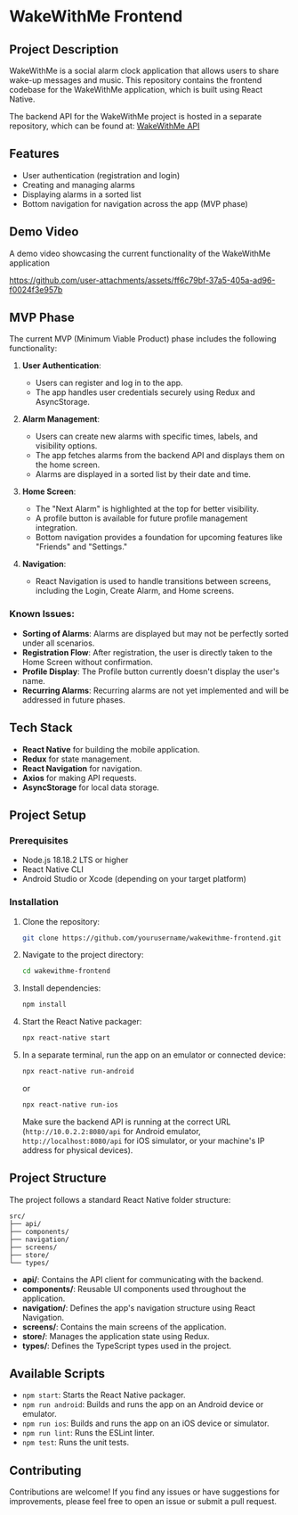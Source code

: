 # WakeWithMe Frontend

## Project Description
WakeWithMe is a social alarm clock application that allows users to share wake-up messages and music. This repository contains the frontend codebase for the WakeWithMe application, which is built using React Native.

The backend API for the WakeWithMe project is hosted in a separate repository, which can be found at: [WakeWithMe API](https://github.com/csabamarton/wakewithme-api)

## Features
- User authentication (registration and login)
- Creating and managing alarms
- Displaying alarms in a sorted list
- Bottom navigation for navigation across the app (MVP phase)

## Demo Video
A demo video showcasing the current functionality of the WakeWithMe application 

https://github.com/user-attachments/assets/ff6c79bf-37a5-405a-ad96-f0024f3e957b


## MVP Phase
The current MVP (Minimum Viable Product) phase includes the following functionality:
1. **User Authentication**:
   - Users can register and log in to the app.
   - The app handles user credentials securely using Redux and AsyncStorage.

2. **Alarm Management**:
   - Users can create new alarms with specific times, labels, and visibility options.
   - The app fetches alarms from the backend API and displays them on the home screen.
   - Alarms are displayed in a sorted list by their date and time.

3. **Home Screen**:
   - The "Next Alarm" is highlighted at the top for better visibility.
   - A profile button is available for future profile management integration.
   - Bottom navigation provides a foundation for upcoming features like "Friends" and "Settings."

4. **Navigation**:
   - React Navigation is used to handle transitions between screens, including the Login, Create Alarm, and Home screens.

### Known Issues:
- **Sorting of Alarms**: Alarms are displayed but may not be perfectly sorted under all scenarios.
- **Registration Flow**: After registration, the user is directly taken to the Home Screen without confirmation.
- **Profile Display**: The Profile button currently doesn't display the user's name.
- **Recurring Alarms**: Recurring alarms are not yet implemented and will be addressed in future phases.

## Tech Stack
- **React Native** for building the mobile application.
- **Redux** for state management.
- **React Navigation** for navigation.
- **Axios** for making API requests.
- **AsyncStorage** for local data storage.

## Project Setup

### Prerequisites
- Node.js 18.18.2 LTS or higher
- React Native CLI
- Android Studio or Xcode (depending on your target platform)

### Installation
1. Clone the repository:
   ```bash
   git clone https://github.com/yourusername/wakewithme-frontend.git
   ```

2. Navigate to the project directory:
   ```bash
   cd wakewithme-frontend
   ```

3. Install dependencies:
   ```bash
   npm install
   ```

4. Start the React Native packager:
   ```bash
   npx react-native start
   ```

5. In a separate terminal, run the app on an emulator or connected device:
   ```bash
   npx react-native run-android
   ```
   or
   ```bash
   npx react-native run-ios
   ```

   Make sure the backend API is running at the correct URL (`http://10.0.2.2:8080/api` for Android emulator, `http://localhost:8080/api` for iOS simulator, or your machine's IP address for physical devices).

## Project Structure
The project follows a standard React Native folder structure:
```
src/
├── api/
├── components/
├── navigation/
├── screens/
├── store/
└── types/
```

- **api/**: Contains the API client for communicating with the backend.
- **components/**: Reusable UI components used throughout the application.
- **navigation/**: Defines the app's navigation structure using React Navigation.
- **screens/**: Contains the main screens of the application.
- **store/**: Manages the application state using Redux.
- **types/**: Defines the TypeScript types used in the project.

## Available Scripts
- `npm start`: Starts the React Native packager.
- `npm run android`: Builds and runs the app on an Android device or emulator.
- `npm run ios`: Builds and runs the app on an iOS device or simulator.
- `npm run lint`: Runs the ESLint linter.
- `npm test`: Runs the unit tests.

## Contributing
Contributions are welcome! If you find any issues or have suggestions for improvements, please feel free to open an issue or submit a pull request.
